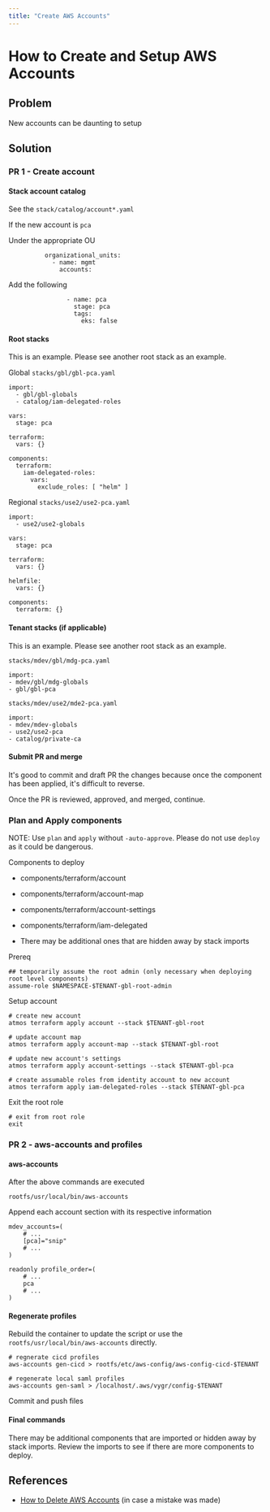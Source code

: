 ```yaml
---
title: "Create AWS Accounts"
---
```


# How to Create and Setup AWS Accounts

## Problem

New accounts can be daunting to setup

## Solution

### PR 1 - Create account

#### Stack account catalog

See the `stack/catalog/account*.yaml`

If the new account is `pca`

Under the appropriate OU

```
          organizational_units:
            - name: mgmt
              accounts:
```

Add the following

```
                - name: pca
                  stage: pca
                  tags:
                    eks: false
```

#### Root stacks

This is an example. Please see another root stack as an example.

Global `stacks/gbl/gbl-pca.yaml`

```
import:
  - gbl/gbl-globals
  - catalog/iam-delegated-roles

vars:
  stage: pca

terraform:
  vars: {}

components:
  terraform:
    iam-delegated-roles:
      vars:
        exclude_roles: [ "helm" ]
```

Regional `stacks/use2/use2-pca.yaml`

```
import:
  - use2/use2-globals

vars:
  stage: pca

terraform:
  vars: {}

helmfile:
  vars: {}

components:
  terraform: {}
```

#### Tenant stacks (if applicable)

This is an example. Please see another root stack as an example.

`stacks/mdev/gbl/mdg-pca.yaml`

```
import:
- mdev/gbl/mdg-globals
- gbl/gbl-pca
```

`stacks/mdev/use2/mde2-pca.yaml`

```
import:
- mdev/mdev-globals
- use2/use2-pca
- catalog/private-ca
```

#### Submit PR and merge

It's good to commit and draft PR the changes because once the component has been applied, it's difficult to reverse.

Once the PR is reviewed, approved, and merged, continue.

### Plan and Apply components

NOTE: Use `plan` and `apply` without `-auto-approve`. Please do not use `deploy` as it could be dangerous.

Components to deploy

- components/terraform/account

- components/terraform/account-map

- components/terraform/account-settings

- components/terraform/iam-delegated

- There may be additional ones that are hidden away by stack imports

Prereq

```
## temporarily assume the root admin (only necessary when deploying root level components)
assume-role $NAMESPACE-$TENANT-gbl-root-admin
```

Setup account

```
# create new account
atmos terraform apply account --stack $TENANT-gbl-root

# update account map
atmos terraform apply account-map --stack $TENANT-gbl-root

# update new account's settings
atmos terraform apply account-settings --stack $TENANT-gbl-pca

# create assumable roles from identity account to new account
atmos terraform apply iam-delegated-roles --stack $TENANT-gbl-pca
```

Exit the root role

```
# exit from root role
exit
```

### PR 2 - aws-accounts and profiles

#### aws-accounts

After the above commands are executed

`rootfs/usr/local/bin/aws-accounts`

Append each account section with its respective information

```
mdev_accounts=(
	# ...
	[pca]="snip"
	# ...
)
```

```
readonly profile_order=(
	# ...
	pca
	# ...
)
```

#### Regenerate profiles

Rebuild the container to update the script or use the `rootfs/usr/local/bin/aws-accounts` directly.

```
# regnerate cicd profiles
aws-accounts gen-cicd > rootfs/etc/aws-config/aws-config-cicd-$TENANT

# regenerate local saml profiles
aws-accounts gen-saml > /localhost/.aws/vygr/config-$TENANT
```

Commit and push files

#### Final commands

There may be additional components that are imported or hidden away by stack imports. Review the imports to see if there
are more components to deploy.

## References

- [How to Delete AWS Accounts](/learn/accounts/tutorials/how-to-delete-aws-accounts) (in case a mistake was made)
